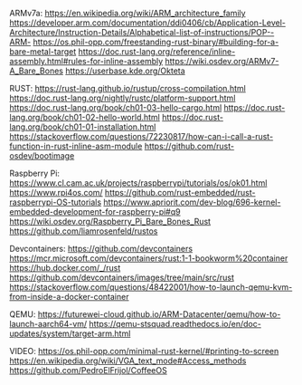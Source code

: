 ARMv7a:
https://en.wikipedia.org/wiki/ARM_architecture_family
https://developer.arm.com/documentation/ddi0406/cb/Application-Level-Architecture/Instruction-Details/Alphabetical-list-of-instructions/POP--ARM-
https://os.phil-opp.com/freestanding-rust-binary/#building-for-a-bare-metal-target
https://doc.rust-lang.org/reference/inline-assembly.html#rules-for-inline-assembly
https://wiki.osdev.org/ARMv7-A_Bare_Bones
https://userbase.kde.org/Okteta

RUST:
https://rust-lang.github.io/rustup/cross-compilation.html
https://doc.rust-lang.org/nightly/rustc/platform-support.html
https://doc.rust-lang.org/book/ch01-03-hello-cargo.html
https://doc.rust-lang.org/book/ch01-02-hello-world.html
https://doc.rust-lang.org/book/ch01-01-installation.html
https://stackoverflow.com/questions/72230817/how-can-i-call-a-rust-function-in-rust-inline-asm-module
https://github.com/rust-osdev/bootimage

Raspberry Pi:
https://www.cl.cam.ac.uk/projects/raspberrypi/tutorials/os/ok01.html
https://www.rpi4os.com/
https://github.com/rust-embedded/rust-raspberrypi-OS-tutorials
https://www.apriorit.com/dev-blog/696-kernel-embedded-development-for-raspberry-pi#q9
https://wiki.osdev.org/Raspberry_Pi_Bare_Bones_Rust
https://github.com/liamrosenfeld/rustos

Devcontainers:
https://github.com/devcontainers
https://mcr.microsoft.com/devcontainers/rust:1-1-bookworm%20container
https://hub.docker.com/_/rust
https://github.com/devcontainers/images/tree/main/src/rust
https://stackoverflow.com/questions/48422001/how-to-launch-qemu-kvm-from-inside-a-docker-container

QEMU:
https://futurewei-cloud.github.io/ARM-Datacenter/qemu/how-to-launch-aarch64-vm/
https://qemu-stsquad.readthedocs.io/en/doc-updates/system/target-arm.html

VIDEO:
https://os.phil-opp.com/minimal-rust-kernel/#printing-to-screen
https://en.wikipedia.org/wiki/VGA_text_mode#Access_methods
https://github.com/PedroElFrijol/CoffeeOS